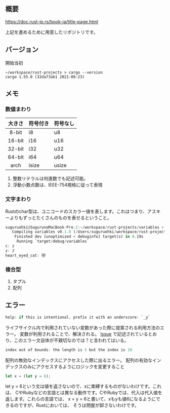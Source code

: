## 概要

https://doc.rust-jp.rs/book-ja/title-page.html

上記を進めるために用意したリポジトリです。


## バージョン

開始当初

```shell
~/workspace/rust-projects > cargo --version
cargo 1.55.0 (32da73ab1 2021-08-23)
```

## メモ

### 数値まわり

| 大きさ | 符号付き | 符号なし |
| :----: | :------- | :------- |
| 8-bit  | i8       | u8       |
| 16-bit | i16      | u16      |
| 32-bit | i32      | u32      |
| 64-bit | i64      | u64      |
|  arch  | isize    | usize    |

1. 整数リテラルは何進数でも記述可能。
2. 浮動小数点数は、IEEE-754規格に従って表現

### 文字まわり

Rustのchar型は、ユニコードのスカラー値を表します。これはつまり、アスキーよりもずっとたくさんのものを表せるということ。

```rust
suguruohki@SugurunoMacBook-Pro-2:~/workspace/rust-projects/variables > cargo run                                                                                                            [main] ttys017 [10/12 23:09:31]
   Compiling variables v0.1.0 (/Users/suguruohki/workspace/rust-projects/variables)
    Finished dev [unoptimized + debuginfo] target(s) in 0.19s
     Running `target/debug/variables`
c: z
z: ℤ
heart_eyed_cat: 😻
```

### 複合型

1. タプル
2. 配列

## エラー

```rust
help: if this is intentional, prefix it with an underscore: `_y`
```

ライフサイクル内で利用されていない変数があった際に提案される利用方法のエラー。
変数が利用されることで、解決される。
[Issue](https://github.com/rust-lang/rust/issues/66636) で記述されているとおり、このエラー文自体が不親切なのでは？と言われてはいる。

```rust
index out of bounds: the length is 5 but the index is 10
```

配列の無効なインデックスにアクセスした際に出るエラー。
配列の有効なインデックスのみにアクセスするようにロジックを変更すること

```rust
let x = (let y = 6);
```

let y = 6という文は値を返さないので、xに束縛するものがないわけです。これは、 CやRubyなどの言語とは異なる動作です。CやRubyでは、代入は代入値を返します。これらの言語では、 x = y = 6と書いて、xもyも値6になるようにできるのですが、Rustにおいては、 そうは問屋が卸さないわけです。